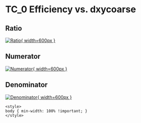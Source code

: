 # TC_0 Efficiency vs. dxycoarse

## Ratio

[![Ratio](../mtv/var/TC_0_eff_dxycoarse.png){ width=600px }](../mtv/var/TC_0_eff_dxycoarse.pdf)

## Numerator

[![Numerator](../mtv/num/TC_0_eff_dxycoarse_num.png){ width=600px }](../mtv/num/TC_0_eff_dxycoarse_num.pdf)

## Denominator

[![Denominator](../mtv/den/TC_0_eff_dxycoarse_den.png){ width=600px }](../mtv/den/TC_0_eff_dxycoarse_den.pdf)


``` {=html}
<style>
body { min-width: 100% !important; }
</style>
```
